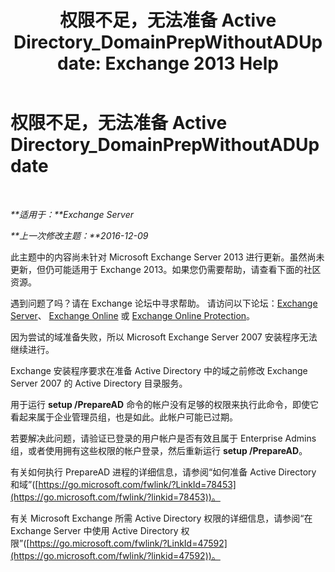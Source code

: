 ﻿---
title: '权限不足，无法准备 Active Directory_DomainPrepWithoutADUpdate: Exchange 2013 Help'
TOCTitle: 权限不足，无法准备 Active Directory_DomainPrepWithoutADUpdate
ms:assetid: 4283c4b9-983f-460e-a5de-42b2772eae0d
ms:mtpsurl: https://technet.microsoft.com/zh-cn/library/ms.exch.setupreadiness.domainprepwithoutadupdate(v=EXCHG.150)
ms:contentKeyID: 50490435
ms.date: 01/11/2018
mtps_version: v=EXCHG.150
ms.translationtype: HT
---

# 权限不足，无法准备 Active Directory\_DomainPrepWithoutADUpdate

 

_**适用于：**Exchange Server_

_**上一次修改主题：**2016-12-09_

此主题中的内容尚未针对 Microsoft Exchange Server 2013 进行更新。虽然尚未更新，但仍可能适用于 Exchange 2013。如果您仍需要帮助，请查看下面的社区资源。

遇到问题了吗？请在 Exchange 论坛中寻求帮助。 请访问以下论坛：[Exchange Server](https://go.microsoft.com/fwlink/p/?linkid=60612)、 [Exchange Online](https://go.microsoft.com/fwlink/p/?linkid=267542) 或 [Exchange Online Protection](https://go.microsoft.com/fwlink/p/?linkid=285351)。

因为尝试的域准备失败，所以 Microsoft Exchange Server 2007 安装程序无法继续进行。

Exchange 安装程序要求在准备 Active Directory 中的域之前修改 Exchange Server 2007 的 Active Directory 目录服务。

用于运行 **setup /PrepareAD** 命令的帐户没有足够的权限来执行此命令，即使它看起来属于企业管理员组，也是如此。此帐户可能已过期。

若要解决此问题，请验证已登录的用户帐户是否有效且属于 Enterprise Admins 组，或者使用拥有这些权限的帐户登录，然后重新运行 **setup /PrepareAD**。

有关如何执行 PrepareAD 进程的详细信息，请参阅“如何准备 Active Directory 和域”([https://go.microsoft.com/fwlink/?LinkId=78453](https://go.microsoft.com/fwlink/?linkid=78453))。

有关 Microsoft Exchange 所需 Active Directory 权限的详细信息，请参阅“在 Exchange Server 中使用 Active Directory 权限”([https://go.microsoft.com/fwlink/?LinkId=47592](https://go.microsoft.com/fwlink/?linkid=47592))。

